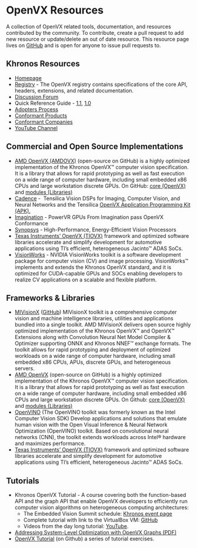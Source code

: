 # OpenVX Resources

A collection of OpenVX related tools, documentation, and resources contributed by the community. To contribute, create a pull request to add new resource or update/delete an out of date resource. This resource page lives on [GitHub](https://github.com/KhronosGroup/Khronosdotorg/blob/master/api/openvx/resources.md) and is open for anyone to issue pull requests to.

## Khronos Resources
* [Homepage](https://www.khronos.org/openvx)
* [Registry](https://www.khronos.org/registry/OpenVX/) - The OpenVX registry contains specifications of the core API, headers, extensions, and related documentation.
* [Discussion Forum](https://forums.khronos.org/forumdisplay.php/110-OpenVX)
* Quick Reference Guide - [1.1](https://www.khronos.org/files/openvx-11-reference-card.pdf), [1.0](https://www.khronos.org/files/openvx-10-reference-card.pdf)
* [Adopters Process](https://www.khronos.org/openvx/adopters/)
* [Conformant Products](https://www.khronos.org/conformance/adopters/conformant-products/openvx)
* [Conformant Companies](https://www.khronos.org/conformance/adopters/conformant-companies#openvx)
* [YouTube Channel](https://www.youtube.com/channel/UC0YbmGeNSGPd-StauM1qajg)

## Commercial and Open Source Implementations
* [AMD OpenVX (AMDOVX)](http://gpuopen.com/compute-product/amd-openvx/) (open-source on GitHub) is a highly optimized implementation of the Khronos OpenVX™ computer vision specification. It is a library that allows for rapid prototyping as well as fast execution on a wide range of computer hardware, including small embedded x86 CPUs and large workstation discrete GPUs. On GitHub: [core (OpenVX)](https://github.com/GPUOpen-ProfessionalCompute-Libraries/amdovx-core) and [modules (Libraries)](https://github.com/GPUOpen-ProfessionalCompute-Libraries/amdovx-modules)
* [Cadence](https://ip.cadence.com/vision) -  Tensilica Vision DSPs for Imaging, Computer Vision, and Neural Networks and the Tensilica [OpenVX Application Programming Kit (APK).](https://www.cadence.com/content/cadence-www/global/en_US/home/company/newsroom/press-releases/pr/2017/cadence-tensilica-vision-p-series-dsps-are-industrys-first-imagi.html)
* [Imagination](https://globenewswire.com/news-release/2016/01/06/799884/0/en/PowerVR-GPUs-From-Imagination-Pass-OpenVX-Conformance-With-Khronos.html) - PowerVR GPUs From Imagination pass OpenVX Conformance
* [Synopsys](https://www.synopsys.com/dw/ipdir.php?ds=ev52-ev54) - High-Performance, Energy-Efficient Vision Processors
* [Texas Instruments’ OpenVX (TIOVX)](http://www.ti.com/processors/automotive-processors/tdax-adas-socs/tools-software.html) framework and optimized software libraries accelerate and simplify development for automotive applications using TI’s efficient, heterogeneous Jacinto™ ADAS SoCs.
* [VisionWorks](https://developer.nvidia.com/embedded/visionworks) - NVIDIA VisionWorks toolkit is a software development package for computer vision (CV) and image processing. VisionWorks™ implements and extends the Khronos OpenVX standard, and it is optimized for CUDA-capable GPUs and SOCs enabling developers to realize CV applications on a scalable and flexible platform.

## Frameworks & Libraries
* [MIVisionX](https://gpuopen-professionalcompute-libraries.github.io/MIVisionX/) ([GitHub]( https://github.com/GPUOpen-ProfessionalCompute-Libraries/MIVisionX)) MIVisionX toolkit is a comprehensive computer vision and machine intelligence libraries, utilities and applications bundled into a single toolkit. AMD MIVisionX delivers open source highly optimized implementation of the Khronos OpenVX™  and OpenVX™ Extensions along with Convolution Neural Net Model Compiler & Optimizer supporting ONNX and Khronos NNEF™ exchange formats. The toolkit allows for rapid prototyping and deployment of optimized workloads on a wide range of computer hardware, including small embedded x86 CPUs, APUs, discrete GPUs, and heterogeneous servers.
* [AMD OpenVX](http://gpuopen.com/compute-product/amd-openvx/) (open-source on GitHub) is a highly optimized implementation of the Khronos OpenVX™ computer vision specification. It is a library that allows for rapid prototyping as well as fast execution on a wide range of computer hardware, including small embedded x86 CPUs and large workstation discrete GPUs. On Github: [core (OpenVX)](https://github.com/GPUOpen-ProfessionalCompute-Libraries/amdovx-core) and [modules (Libraries)](https://github.com/GPUOpen-ProfessionalCompute-Libraries/amdovx-modules)
* [OpenVINO](https://software.intel.com/en-us/openvino-toolkit) (The OpenVINO toolkit was formerly known as the Intel Computer Vision SDK) Develop applications and solutions that emulate human vision with the Open Visual Inference & Neural Network Optimization (OpenVINO) toolkit. Based on convolutional neural networks (CNN), the toolkit extends workloads across Intel® hardware and maximizes performance.
* [Texas Instruments’ OpenVX (TIOVX)](http://www.ti.com/processors/automotive-processors/tdax-adas-socs/tools-software.html) framework and optimized software libraries accelerate and simplify development for automotive applications using TI’s efficient, heterogeneous Jacinto™ ADAS SoCs.

## Tutorials
* Khronos OpenVX Tutorial - A course covering both the function-based API and the graph API that enable OpenVX developers to efficiently run computer vision algorithms on heterogeneous computing architectures:
    - The Embedded Vision Summit schedule: [Khronos event page](https://www.khronos.org/news/events/2016-embedded-vision-summit)
    - Complete tutorial with link to the VirtualBox VM: [GitHub](https://github.com/rgiduthuri/openvx_tutorial)
    -  Videos from the day long tutorial: [YouTube](https://www.youtube.com/playlist?list=PLYO7XTAX41FP01wTyWfwiNW3xq9IDRAnO).
* [Addressing System-Level Optimization with OpenVX Graphs (PDF)](http://people.csail.mit.edu/kapu/papers/openvx_optimization_2014.pdf)
* [OpenVX Tutorial](https://github.com/rgiduthuri/openvx_tutorial) (on Github) a series of tutorial exercises.